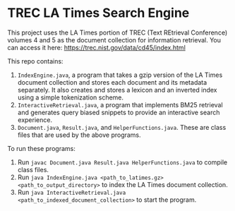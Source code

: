 # TREC LA Times Search Engine

This project uses the LA Times portion of TREC (Text REtrieval Conference) volumes 4 and 5 as the document collection for information retrieval. You can access it here: https://trec.nist.gov/data/cd45/index.html


This repo contains:
1. `IndexEngine.java`, a program that takes a gzip version of the LA Times document collection and stores each document and its metadata separately. It also creates and stores a lexicon and an inverted index using a simple tokenization scheme.
2. `InteractiveRetrieval.java`, a program that implements BM25 retrieval and generates query biased snippets to provide an interactive search experience.
3. `Document.java`, `Result.java`, and `HelperFunctions.java`. These are class files that are used by the above programs.

To run these programs:
1. Run `javac Document.java Result.java HelperFunctions.java` to compile class files.
2. Run `java IndexEngine.java <path_to_latimes.gz> <path_to_output_directory>` to index the LA Times document collection.
3. Run `java InteractiveRetrieval.java <path_to_indexed_document_collection>` to start the program.
